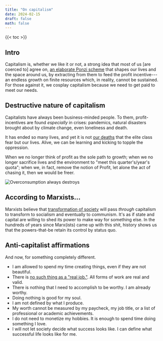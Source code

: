```yaml
---
title: "On capitalism"
date: 2024-02-15
draft: false
math: false
---
```


{{< toc >}}

## Intro

Capitalism is, whether we like it or not, a strong idea that most of us
[are coerced to] agree on,
[an elaborate Ponzi scheme](https://crimethinc.com/posters/capitalism-is-a-pyramid-scheme) that shapes our
lives and the space around us, by extracting from them to feed
the profit incentive---an endless growth on finite resources which, in
reality, cannot be sustained. For those against it, we cosplay
capitalism because we need to get paid to meet our needs.

## Destructive nature of capitalism

Capitalists have always been business-minded people. To them,
profit-incentives are found *especially* in crises: pandemics, natural
disasters brought about by climate change, even loneliness and death.

It has ended so many lives, and yet it is not [our deaths](/death) that
the elite class fear but our lives. Alive, we can be learning and
kicking to topple the oppression.

When we no longer think of profit as the sole path to growth; when we no
longer sacrifice lives and the environment to "meet this
quarter's/year's quota"; when we, in fact, remove the notion of Profit,
let alone the act of chasing it, then we would be freer.

![Overconsumption always destroys](/image/capitalism.jpg)

## According to Marxists...

Marxists believe that [transformation of society](/revolution) will pass
*through* capitalism to transform to socialism and eventually to
communism. It's as if state and capital are willing to shed its power to
make way for something else. In the hundreds of years since Marx(ists)
came up with this shit, history shows us that the powers-that-be retain
its control by status quo.

## Anti-capitalist affirmations

And now, for something completely different.

- I am allowed to spend my time creating things, even if they are not
  beautiful.
- There is [no such thing as a "real job."](/anti-work). All forms of
  work are real and valid.
- There is nothing that I need to accomplish to be worthy. I am already
  worthy.
- Doing nothing is good for my soul.
- I am not defined by what I produce.
- My worth cannot be measured by my paycheck, my job title, or a list of
  professional or academic achievements.
- I do not need to monetize my hobbies. It is enough to spend time doing
  something I love.
- I will not let society decide what success looks like. I can define
  what successful life looks like for me.
